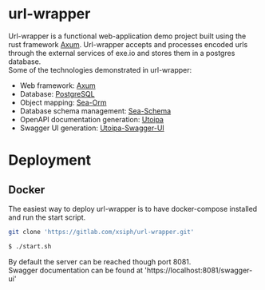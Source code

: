 # url-wrapper
Url-wrapper is a functional web-application demo project built using the rust framework [Axum](https://github.com/tokio-rs/axum/).
Url-wrapper accepts and processes encoded urls through the external services of exe.io and stores them in a postgres database.   
Some of the technologies demonstrated in url-wrapper: 
- Web framework:                    [Axum](https://github.com/tokio-rs/axum/)
- Database:                         [PostgreSQL](https://www.postgresql.org/)
- Object mapping:                   [Sea-Orm](https://github.com/SeaQL/sea-orm)
- Database schema management:       [Sea-Schema](https://github.com/SeaQL/sea-schema)
- OpenAPI documentation generation: [Utoipa](https://github.com/juhaku/utoipa)
- Swagger UI generation:            [Utoipa-Swagger-UI](https://docs.rs/utoipa-swagger-ui/latest/utoipa_swagger_ui/)


# Deployment
## Docker
The easiest way to deploy url-wrapper is to have docker-compose installed and run the start script.
```bash
git clone 'https://gitlab.com/xsiph/url-wrapper.git'
```
```bash
$ ./start.sh
```
By default the server can be reached though port 8081.   
Swagger documentation can be found at 'https://localhost:8081/swagger-ui'

